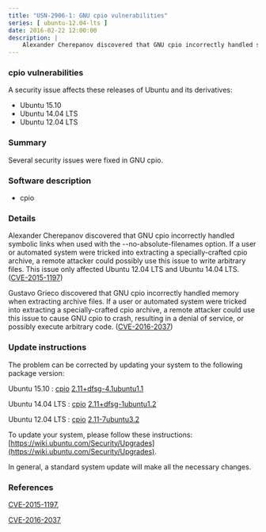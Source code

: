 ```yaml
---
title: "USN-2906-1: GNU cpio vulnerabilities"
series: [ ubuntu-12.04-lts ]
date: 2016-02-22 12:00:00
description: |
    Alexander Cherepanov discovered that GNU cpio incorrectly handled symbolic links when used with the --no-absolute-filenames option. If a user or automated system were tricked into extracting a specially-crafted cpio archive, a remote attacker could possibly use this issue to write arbitrary files. This issue only affected Ubuntu 12.04 LTS and Ubuntu 14.04 LTS. ([CVE-2015-1197](http://people.ubuntu.com/~ubuntu-security/cve/CVE-2015-1197))
--- 
```

 
### cpio vulnerabilities

A security issue affects these releases of Ubuntu and its derivatives:

* Ubuntu 15.10
* Ubuntu 14.04 LTS
* Ubuntu 12.04 LTS

### Summary

Several security issues were fixed in GNU cpio. 

### Software description

* cpio 

### Details

Alexander Cherepanov discovered that GNU cpio incorrectly handled symbolic links when used with the --no-absolute-filenames option. If a user or automated system were tricked into extracting a specially-crafted cpio archive, a remote attacker could possibly use this issue to write arbitrary files. This issue only affected Ubuntu 12.04 LTS and Ubuntu 14.04 LTS. ([CVE-2015-1197](http://people.ubuntu.com/~ubuntu-security/cve/CVE-2015-1197))

Gustavo Grieco discovered that GNU cpio incorrectly handled memory when extracting archive files. If a user or automated system were tricked into extracting a specially-crafted cpio archive, a remote attacker could use this issue to cause GNU cpio to crash, resulting in a denial of service, or possibly execute arbitrary code. ([CVE-2016-2037](http://people.ubuntu.com/~ubuntu-security/cve/CVE-2016-2037)) 

### Update instructions

The problem can be corrected by updating your system to the following package version:

Ubuntu 15.10
 : [cpio](https://launchpad.net/ubuntu/+source/cpio) <span> [2.11+dfsg-4.1ubuntu1.1](https://launchpad.net/ubuntu/+source/cpio/2.11+dfsg-4.1ubuntu1.1) </span> 

Ubuntu 14.04 LTS
 : [cpio](https://launchpad.net/ubuntu/+source/cpio) <span> [2.11+dfsg-1ubuntu1.2](https://launchpad.net/ubuntu/+source/cpio/2.11+dfsg-1ubuntu1.2) </span> 

Ubuntu 12.04 LTS
 : [cpio](https://launchpad.net/ubuntu/+source/cpio) <span> [2.11-7ubuntu3.2](https://launchpad.net/ubuntu/+source/cpio/2.11-7ubuntu3.2) </span> 

To update your system, please follow these instructions: [https://wiki.ubuntu.com/Security/Upgrades](https://wiki.ubuntu.com/Security/Upgrades).

In general, a standard system update will make all the necessary changes. 

### References

 [CVE-2015-1197](http://people.ubuntu.com/~ubuntu-security/cve/CVE-2015-1197), 

 [CVE-2016-2037](http://people.ubuntu.com/~ubuntu-security/cve/CVE-2016-2037)
 
